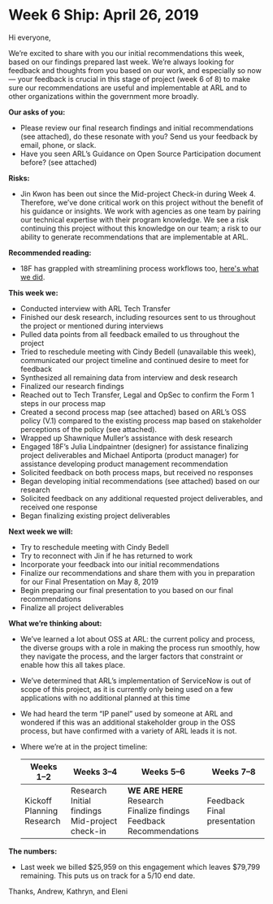# Week 6 Ship: April 26, 2019

Hi everyone,

We’re excited to share with you our initial recommendations this week, based on our findings prepared last week. We’re always looking for feedback and thoughts from you based on our work, and especially so now — your feedback is crucial in this stage of project (week 6 of 8) to make sure our recommendations are useful and implementable at ARL and to other organizations within the government more broadly.

**Our asks of you:**

- Please review our final research findings and initial recommendations (see attached), do these resonate with you? Send us your feedback by email, phone, or slack. 
- Have you seen ARL’s Guidance on Open Source Participation document before? (see attached)

**Risks:**

- Jin Kwon has been out since the Mid-project Check-in during Week 4. Therefore, we’ve done critical work on this project without the benefit of his guidance or insights. We work with agencies as one team by pairing our technical expertise with their program knowledge. We see a risk continuing this project without this knowledge on our team; a risk to our ability to generate recommendations that are implementable at ARL.

**Recommended reading:**

- 18F has grappled with streamlining process workflows too, [here's what we did](https://digital.gov/2016/09/13/kanban-for-government/).

**This week we:**

- Conducted interview with ARL Tech Transfer
- Finished our desk research, including resources sent to us throughout the project or mentioned during interviews
- Pulled data points from all feedback emailed to us throughout the project
- Tried to reschedule meeting with Cindy Bedell (unavailable this week), communicated our project timeline and continued desire to meet for feedback
- Synthesized all remaining data from interview and desk research
- Finalized our research findings
- Reached out to Tech Transfer, Legal and OpSec to confirm the Form 1 steps in our process map
- Created a second process map (see attached) based on ARL’s OSS policy (V.1) compared to the existing process map based on stakeholder perceptions of the policy (see attached).
- Wrapped up Shawnique Muller’s assistance with desk research
- Engaged 18F’s Julia Lindpaintner (designer) for assistance finalizing project deliverables and Michael Antiporta (product manager) for assistance developing product management recommendation
- Solicited feedback on both process maps, but received no responses
- Began developing initial recommendations (see attached) based on our research
- Solicited feedback on any additional requested project deliverables, and received one response
- Began finalizing existing project deliverables

**Next week we will:**

- Try to reschedule meeting with Cindy Bedell
- Try to reconnect with Jin if he has returned to work
- Incorporate your feedback into our initial recommendations
- Finalize our recommendations and share them with you in preparation for our Final Presentation on May 8, 2019
- Begin preparing our final presentation to you based on our final recommendations
- Finalize all project deliverables

**What we’re thinking about:**

- We’ve learned a lot about OSS at ARL: the current policy and process, the diverse groups with a role in making the process run smoothly, how they navigate the process, and the larger factors that constraint or enable how this all takes place.
- We’ve determined that ARL’s implementation of ServiceNow is out of scope of this project, as it is currently only being used on a few applications with no additional planned at this time
- We had heard the term “IP panel” used by someone at ARL and wondered if this was an additional stakeholder group in the OSS process, but have confirmed with a variety of ARL leads it is not.
- Where we’re at in the project timeline: 

  | Weeks 1–2 | Weeks 3–4 | Weeks 5–6 | Weeks 7–8 |
  |-----------|-----------|-----------|-----------|
  | Kickoff<br>Planning<br>Research<br> | Research<br>Initial findings<br>Mid-project check-in | <strong>WE ARE HERE</strong><br>Research<br>Finalize findings<br>Feedback<br>Recommendations | Feedback<br>Final presentation |


**The numbers:**

- Last week we billed $25,959 on this engagement which leaves $79,799 remaining. This puts us on track for a 5/10 end date. 

Thanks, 
Andrew, Kathryn, and Eleni
